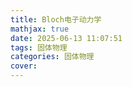 ```yaml
---
title: Bloch电子动力学
mathjax: true
date: 2025-06-13 11:07:51
tags: 固体物理
categories: 固体物理
cover:
---
```



